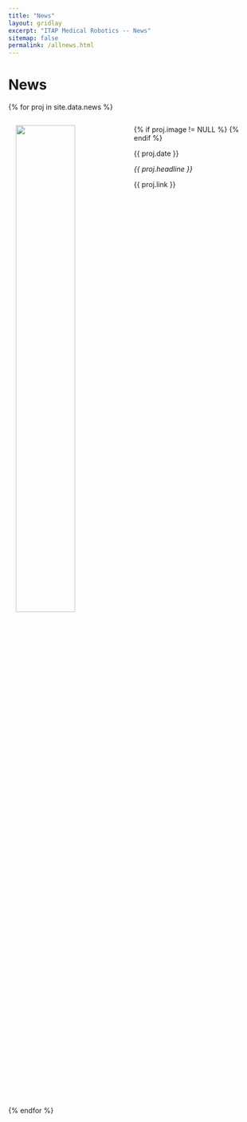 ```yaml
---
title: "News"
layout: gridlay
excerpt: "ITAP Medical Robotics -- News"
sitemap: false
permalink: /allnews.html
---
```


# News
<!--
{% for article in site.data.news %}
<p>{{ article.date }}
<br>
<em>{{ article.headline }}</em>
<br>
{{ article.link }} </p>
{% endfor %}

# Projects

{% assign number_printed = 0 %} -->

{% for proj in site.data.news %}

  <div style="padding-left:15px;padding-right:15px;">
  <div class="well" style="overflow: hidden;">
    
  {% if proj.image != NULL %}
    <img src="{{ site.url }}{{ site.baseurl }}/images/newspic/{{ proj.image }}" class="img-responsive" width="50%" style="float: left" />
  {% endif %}
  
  <p>{{ proj.date }}</p> 
  
  <p><em>{{ proj.headline }}</em></p>
  
  <p>{{ proj.link }}</p>
<!--
  {% if proj.link1 != NULL %}
    <p>{{ proj.link1 }}</p>
    {% if proj.link2 != NULL %}
      <p>{{ proj.link2 }}</p>
      {% if proj.link3 != NULL %}
        <p>{{ proj.link3 }}</p>
        {% if proj.link4 != NULL %}
          <p>{{ proj.link4 }}</p>
        {% endif %}
      {% endif %}
    {% endif %}
  {% endif %}
-->
  </div>
  </div>

{% endfor %}

<p> &nbsp; </p>
